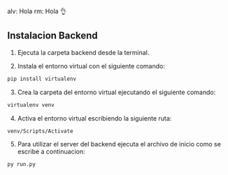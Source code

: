 alv: Hola
rm: Hola 👌

## Instalacion Backend

1. Ejecuta la carpeta backend desde la terminal.

2. Instala el entorno virtual con el siguiente comando:

```bash
pip install virtualenv
```

3. Crea la carpeta del entorno virtual ejecutando el siguiente comando:

```bash
virtualenv venv
```
4. Activa el entorno virtual escribiendo la siguiente ruta:

```bash
venv/Scripts/Activate
```

5. Para utilizar el server del backend ejecuta el archivo de inicio como se escribe a continuacion:

```bash
py run.py
```
